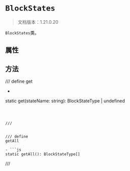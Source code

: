 # `BlockStates`

> 文档版本：1.21.0.20

`BlockStates`类。

## 属性

## 方法

/// define
get

- ```js
static get(stateName: string): BlockStateType | undefined
```



///


/// define
getAll

- ```js
static getAll(): BlockStateType[]
```



///

